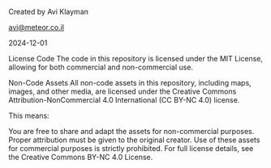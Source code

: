 Created by Avi Klayman

avi@meteor.co.il

2024-12-01 

License
Code
The code in this repository is licensed under the MIT License, allowing for both commercial and non-commercial use.

Non-Code Assets
All non-code assets in this repository, including maps, images, and other media, are licensed under the Creative Commons Attribution-NonCommercial 4.0 International (CC BY-NC 4.0) license.

This means:

You are free to share and adapt the assets for non-commercial purposes.
Proper attribution must be given to the original creator.
Use of these assets for commercial purposes is strictly prohibited.
For full license details, see the Creative Commons BY-NC 4.0 License.
 
